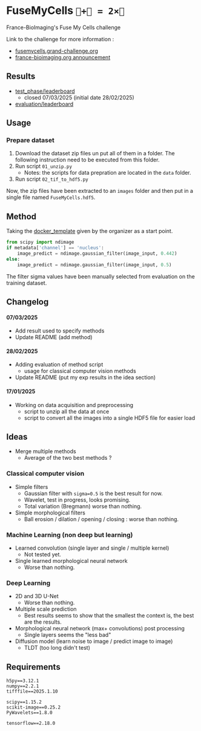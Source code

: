 # FuseMyCells `🔬+🤖 = 2×🔬`
France-BioImaging's Fuse My Cells challenge

Link to the challenge for more information :
* [fusemycells.grand-challenge.org](https://fusemycells.grand-challenge.org/)
* [france-bioimaging.org announcement](https://france-bioimaging.org/announcement/france-bioimaging-challenge-is-back-fuse-my-cells/)


## Results

* [test_phase/leaderboard](https://fusemycells.grand-challenge.org/evaluation/test_phase/leaderboard/)
  * closed 07/03/2025 (initial date 28/02/2025)
* [evaluation/leaderboard](https://fusemycells.grand-challenge.org/evaluation/evaluation/leaderboard/)

## Usage

### Prepare dataset

1. Download the dataset zip files un put all of them in
a folder. The following instruction need to be executed
from this folder.
2. Run script `01_unzip.py`
    * Notes: the scripts for data prepration are located
      in the `data` folder.
3. Run script `02_tif_to_hdf5.py`

Now, the zip files have been extracted to an `images` folder
and then put in a single file named `FuseMyCells.hdf5`.


## Method

Taking the [docker_template](https://seafile.lirmm.fr/d/233a5a399c8544dfb41a/) given by the organizer as a start point.

```python
from scipy import ndimage
if metadata['channel'] == 'nucleus':
    image_predict = ndimage.gaussian_filter(image_input, 0.442)
else:
    image_predict = ndimage.gaussian_filter(image_input, 0.5)
```

The filter sigma values have been manually selected from evaluation on the training dataset.


## Changelog

#### 07/03/2025

* Add result used to specify methods
* Update README (add method)

#### 28/02/2025

* Adding evaluation of method script
  * usage for classical computer vision methods
* Update README (put my exp results in the idea section)

#### 17/01/2025

* Working on data acquisition and preprocessing
  * script to unzip all the data at once
  * script to convert all the images into a single HDF5 file for easier load


## Ideas

* Merge multiple methods
  * Average of the two best methods ?

### Classical computer vision

* Simple filters
  * Gaussian filter with `sigma=0.5` is the best result for now.
  * Wavelet, test in progress, looks promising.
  * Total variation (Bregmann) worse than nothing.
* Simple morphological filters
  * Ball erosion / dilation / opening / closing : worse than nothing.

### Machine Learning (non deep but learning)

* Learned convolution (single layer and single / multiple kernel)
  * Not tested yet.
* Single learned morphological neural network
  * Worse than nothing.

### Deep Learning

* 2D and 3D U-Net
  * Worse than nothing.
* Multiple scale prediction
  * Best results seems to show that the smallest the context is, the best
    are the results.
* Morphological neural network (max+ convolutions) post processing
  * Single layers seems the "less bad"
* Diffusion model (learn noise to image / predict image to image)
  * TLDT (too long didn't test)


## Requirements

```
h5py==3.12.1
numpy==2.2.1
tifffile==2025.1.10

scipy==1.15.2
scikit-image==0.25.2
PyWavelets==1.8.0

tensorflow==2.18.0
```
